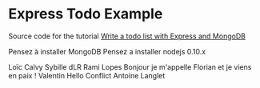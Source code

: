 # Express Todo Example

Source code for the tutorial [Write a todo list with Express and MongoDB](http://dreamerslab.com/blog/en/write-a-todo-list-with-express-and-mongodb/)


Pensez à installer MongoDB
Pensez a installer nodejs 0.10.x


Loïc Calvy
Sybille dLR
Rami Lopes
Bonjour je m'appelle Florian et je viens en paix !
Valentin
Hello
Conflict
Antoine Langlet
